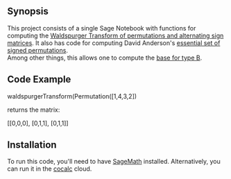 ## Synopsis

This project consists of a single Sage Notebook with functions for computing the [Waldspurger Transform of permutations and alternating sign matrices](https://arxiv.org/abs/1707.03937).
It also has code for computing David Anderson's [essential set of signed permutations](https://arxiv.org/abs/1612.08670).  
Among other things, this allows one to compute the [base for type B](http://www.combinatorics.org/ojs/index.php/eljc/article/view/v3i2r27).

## Code Example

waldspurgerTransform(Permutation([1,4,3,2])

returns the matrix:

[[0,0,0],
[0,1,1],
[0,1,1]]

## Installation

To run this code, you'll need to have [SageMath](http://www.sagemath.org/index.html) installed.  Alternatively, you can run it in the [cocalc](https://cocalc.com/) cloud.

